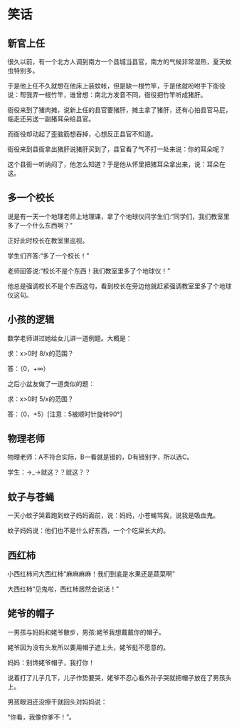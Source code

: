 # 笑话


## 新官上任

很久以前，有一个北方人调到南方一个县城当县官，南方的气候非常湿热，夏天蚊虫特别多。

于是他上任不久就想在他床上装蚊帐，但是缺一根竹竿，于是他就吩咐手下衙役说：帮我弄一根竹竿，谁曾想：南北方发音不同，衙役把竹竿听成猪肝。

衙役来到了猪肉摊，说新上任的县官要猪肝，摊主拿了猪肝，还有心拍县官马屁，临走还另送一副猪耳朵给县官。

而衙役却动起了歪脑筋想吞掉，心想反正县官不知道。

衙役来到县衙拿出猪肝说猪肝买到了，县官看了气不打一处来说：你的耳朵呢？

这个县衙一听纳闷了，他怎么知道？于是他从怀里把猪耳朵拿出来，说：耳朵在这。

## 多一个校长

说是有一天一个地理老师上地理课，拿了个地球仪问学生们:“同学们，我们教室里多了一个什么东西啊？”

正好此时校长在教室里巡视。

学生们齐答:“多了一个校长！”

老师回答说:“校长不是个东西！我们教室里多了个地球仪！”

他总是强调校长不是个东西这句，看到校长在旁边他就赶紧强调教室里多了个地球仪这句。

## 小孩的逻辑

数学老师讲过她给女儿讲一道例题。大概是：

求：x>0时 8/x的范围？

答：（0，+∞）

之后小盆友做了一道类似的题：

求：x>0时 5/x的范围？

答：（0，+5）[注意：5被顺时针旋转90°]

## 物理老师

物理老师：A不符合实际，B一看就是错的，D有错别字，所以选C。

学生：→_→就这？？就这？？

## 蚊子与苍蝇

一天小蚊子哭着跑到蚊子妈妈面前，说：妈妈，小苍蝇骂我，说我是吸血鬼。

蚊子妈妈说：他们也不是什么好东西，一个个吃屎长大的。

## 西红柿

小西红柿问大西红柿“麻麻麻麻！我们到底是水果还是蔬菜啊”

大西红柿“见鬼啦，西红柿居然会说话！”

## 姥爷的帽子

一男孩与妈妈和姥爷散步，男孩:姥爷我想戴戴你的帽子。

姥爷因为没有头发所以要用帽子遮上头，姥爷挺不愿意的。

妈妈：别馋姥爷帽子，我打你！

说着打了儿子几下，儿子作势要哭，姥爷不忍心看外孙子哭就把帽子放在了男孩头上。

男孩眼泪还没擦干就回头对妈妈说：

“你看，我像你爹不！”。
